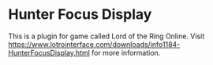 # Hunter Focus Display
This is a plugin for game called Lord of the Ring Online. Visit https://www.lotrointerface.com/downloads/info1184-HunterFocusDisplay.html for more information.
